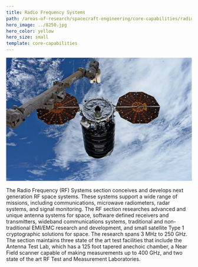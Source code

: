 ```yaml
---
title: Radio Frequency Systems
path: /areas-of-research/spacecraft-engineering/core-capabilities/radio-frequency-systems
hero_image: ../8250.jpg
hero_color: yellow
hero_size: small
template: core-capabilities
---
```

![A Satellite in Orbit](8241.jpg)

The Radio Frequency (RF) Systems section conceives and develops next generation RF space systems. These systems support a wide range of missions, including communications, microwave radiometers, radar systems, and signal monitoring. The RF section researches advanced and unique antenna systems for space, software defined receivers and transmitters, wideband communications systems, traditional and non-traditional EMI/EMC research and development, and small satellite Type 1 cryptographic solutions for space. The research spans 3 MHz to 250 GHz. The section maintains three state of the art test facilities that include the Antenna Test Lab, which has a 125 foot tapered anechoic chamber, a Near Field scanner capable of making measurements up to 400 GHz, and two state of the art RF Test and Measurement Laboratories.